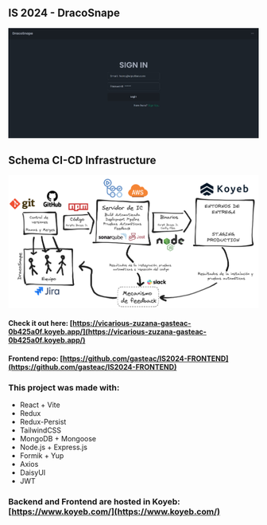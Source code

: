 ## IS 2024 - DracoSnape
![mainPage](https://github.com/gasteac/IS-2024-CI-CD/blob/main/frontend/public/images/pic.jpg?raw=true)
## Schema CI-CD Infrastructure
![schema](https://github.com/gasteac/IS2024-FRONTEND/blob/main/public/images/InfraIS2024.png?raw=true)

#### Check it out here: [https://vicarious-zuzana-gasteac-0b425a0f.koyeb.app/](https://vicarious-zuzana-gasteac-0b425a0f.koyeb.app/)

#### Frontend repo: [https://github.com/gasteac/IS2024-FRONTEND](https://github.com/gasteac/IS2024-FRONTEND)

### This project was made with:
 - React + Vite
 - Redux
 - Redux-Persist
 - TailwindCSS
 - MongoDB + Mongoose
 - Node.js + Express.js
 - Formik + Yup
 - Axios
 - DaisyUI
 - JWT

### Backend and Frontend are hosted in Koyeb: [https://www.koyeb.com/](https://www.koyeb.com/)